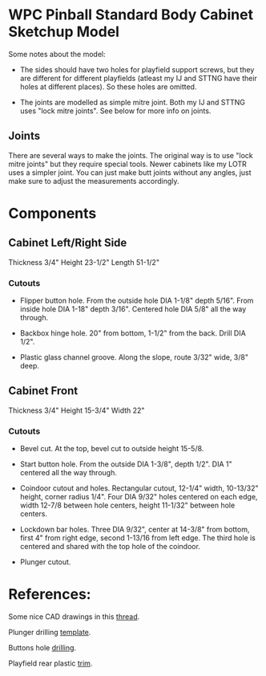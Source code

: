 
# WPC Pinball Standard Body Cabinet Sketchup Model

Some notes about the model:

* The sides should have two holes for playfield support screws, but they are different for different playfields (atleast my IJ and STTNG have their holes at different places). So these holes are omitted.

* The joints are modelled as simple mitre joint. Both my IJ and STTNG uses "lock mitre joints". See below for more info on joints.

## Joints

There are several ways to make the joints. The original way is to use "lock mitre joints" but they require special tools. Newer cabinets like my LOTR uses a simpler joint. You can just make butt joints without any angles, just make sure to adjust the measurements accordingly.

# Components

## Cabinet Left/Right Side

Thickness 3/4"
Height 23-1/2"
Length 51-1/2"

### Cutouts

* Flipper button hole. From the outside hole DIA 1-1/8" depth 5/16". From inside hole DIA 1-18" depth 3/16". Centered hole DIA 5/8" all the way through.

* Backbox hinge hole. 20" from bottom, 1-1/2" from the back. Drill DIA 1/2".

* Plastic glass channel groove. Along the slope, route 3/32" wide, 3/8" deep.

## Cabinet Front

Thickness 3/4"
Height 15-3/4"
Width 22"

### Cutouts

* Bevel cut. At the top, bevel cut to outside height 15-5/8.

* Start button hole. From the outside DIA 1-3/8", depth 1/2". DIA 1" centered all the way through.

* Coindoor cutout and holes. Rectangular cutout, 12-1/4" width, 10-13/32" height, corner radius 1/4". Four DIA 9/32" holes centered on each edge, width 12-7/8 between hole centers, height 11-1/32" between hole centers.

* Lockdown bar holes. Three DIA 9/32", center at 14-3/8" from bottom, first 4" from right edge, second 1-13/16 from left edge. The third hole is centered and shared with the top hole of the coindoor.

* Plunger cutout.

# References:

Some nice CAD drawings in this [thread](https://pinside.com/pinball/forum/topic/bally-wms-cabinet-designs-help-needed).

Plunger drilling [template](http://mjrnet.org/pinscape/plunger-drilling.html).

Buttons hole [drilling](http://www.vpforums.org/index.php?showtopic=28014).

Playfield rear plastic [trim](http://www.marcospecialties.com/pinball-parts/03-8091).


